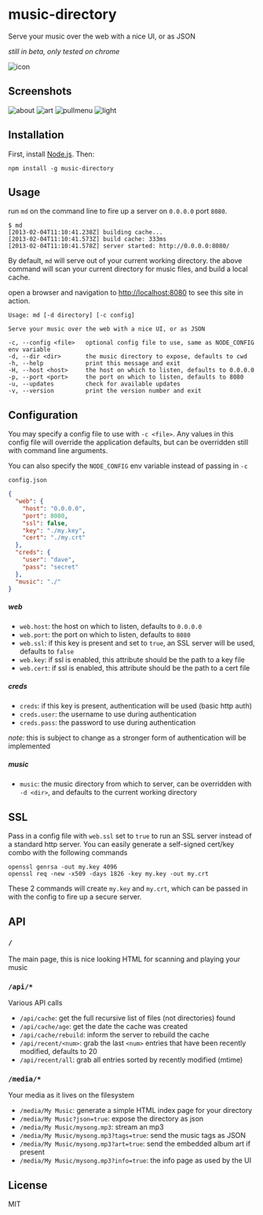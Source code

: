 music-directory
===============

Serve your music over the web with a nice UI, or as JSON

*still in beta, only tested on chrome*

![icon](/site/icon.png)

Screenshots
-----------

![about](/screenshots/about.png)
![art](/screenshots/art.png)
![pullmenu](/screenshots/pullmenu.png)
![light](/screenshots/light.png)

Installation
------------

First, install [Node.js][0].  Then:

    npm install -g music-directory

Usage
-----

run `md` on the command line to fire up a server on `0.0.0.0` port `8080`.

    $ md
    [2013-02-04T11:10:41.238Z] building cache...
    [2013-02-04T11:10:41.573Z] build cache: 333ms
    [2013-02-04T11:10:41.578Z] server started: http://0.0.0.0:8080/

By default, `md` will serve out of your current working directory.  the above command
will scan your current directory for music files, and build a local cache.

open a browser and navigation to [http://localhost:8080][1] to see this site in action.

    Usage: md [-d directory] [-c config]

    Serve your music over the web with a nice UI, or as JSON

    -c, --config <file>   optional config file to use, same as NODE_CONFIG env variable
    -d, --dir <dir>       the music directory to expose, defaults to cwd
    -h, --help            print this message and exit
    -H, --host <host>     the host on which to listen, defaults to 0.0.0.0
    -p, --port <port>     the port on which to listen, defaults to 8080
    -u, --updates         check for available updates
    -v, --version         print the version number and exit

Configuration
-------------

You may specify a config file to use with `-c <file>`.  Any values in this config file
will override the application defaults, but can be overridden still with command line
arguments.

You can also specify the `NODE_CONFIG` env variable instead of passing in `-c`

`config.json`
``` json
{
  "web": {
    "host": "0.0.0.0",
    "port": 8080,
    "ssl": false,
    "key": "./my.key",
    "cert": "./my.crt"
  },
  "creds": {
    "user": "dave",
    "pass": "secret"
  },
  "music": "./"
}
```

##### web
- `web.host`: the host on which to listen, defaults to `0.0.0.0`
- `web.port`: the port on which to listen, defaults to `8080`
- `web.ssl`: if this key is present and set to `true`, an SSL server will be used, defaults to `false`
- `web.key`: if ssl is enabled, this attribute should be the path to a key file
- `web.cert`: if ssl is enabled, this attribute should be the path to a cert file

##### creds
- `creds`: if this key is present, authentication will be used (basic http auth)
- `creds.user`: the username to use during authentication
- `creds.pass`: the password to use during authentication

*note:* this is subject to change as a stronger form of authentication will be implemented

##### music
- `music`: the music directory from which to server, can be overridden with `-d <dir>`, and defaults to the current working directory

SSL
---

Pass in a config file with `web.ssl` set to `true` to run an SSL server instead of a standard
http server.  You can easily generate a self-signed cert/key combo with the following commands

    openssl genrsa -out my.key 4096
    openssl req -new -x509 -days 1826 -key my.key -out my.crt

These 2 commands will create `my.key` and `my.crt`, which can be passed in with the config
to fire up a secure server.

API
---

### `/`

The main page, this is nice looking HTML for scanning and playing your music

### `/api/*`

Various API calls

- `/api/cache`: get the full recursive list of files (not directories) found
- `/api/cache/age`: get the date the cache was created
- `/api/cache/rebuild`: inform the server to rebuild the cache
- `/api/recent/<num>`: grab the last `<num>` entries that have been recently modified, defaults to 20
- `/api/recent/all`: grab all entries sorted by recently modified (mtime)

### `/media/*`

Your media as it lives on the filesystem

- `/media/My Music`: generate a simple HTML index page for your directory
- `/media/My Music?json=true`: expose the directory as json
- `/media/My Music/mysong.mp3`: stream an mp3
- `/media/My Music/mysong.mp3?tags=true`: send the music tags as JSON
- `/media/My Music/mysong.mp3?art=true`: send the embedded album art if present
- `/media/My Music/mysong.mp3?info=true`: the info page as used by the UI

License
-------

MIT

[0]: http://nodejs.org
[1]: http://localhost:8080
